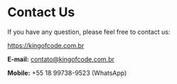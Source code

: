 # Contact Us

If you have any question, please feel free to contact us:

https://kingofcode.com.br

**E-mail:** contato@kingofcode.com.br

**Mobile:** +55 18 99738-9523 (WhatsApp)